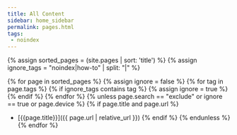 ```yaml
---
title: All Content
sidebar: home_sidebar
permalink: pages.html
tags:
 - noindex
---
```


{% assign sorted_pages = (site.pages | sort: 'title') %}
{% assign ignore_tags = "noindex|how-to" | split: "|" %}

{% for page in sorted_pages %}
{% assign ignore = false %}
{% for tag in page.tags %}
{% if ignore_tags contains tag %}
{% assign ignore = true %}
{% endif %}
{% endfor %}
{% unless page.search == "exclude" or ignore == true or page.device %}
{% if page.title and page.url %}
- [{{page.title}}]({{ page.url | relative_url }})
{% endif %}
{% endunless %}
{% endfor %}
